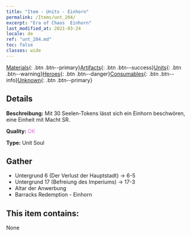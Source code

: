 ```yaml
---
title: "Item - Units - Einhorn"
permalink: /Items/unt_204/
excerpt: "Era of Chaos  Einhorn"
last_modified_at: 2021-03-24
locale: de
ref: "unt_204.md"
toc: false
classes: wide
---
```

 [Materials](/de/Items/){: .btn .btn--primary}[Artifacts](/de/Items/Artifacts/){: .btn .btn--success}[Units](/de/Items/Units/){: .btn .btn--warning}[Heroes](/de/Items/Heroes/){: .btn .btn--danger}[Consumables](/de/Items/Consumables/){: .btn .btn--info}[Unknown](/de/Items/Unknown/){: .btn .btn--primary}

## Details
 **Beschreibung:** Mit 30 Seelen-Tokens lässt sich ein Einhorn beschwören, eine Einheit mit Macht SR.

 **Quality:** <span style="color: #DA70D6">OK</span>

 **Type:** Unit Soul

## Gather

*    Untergrund 6 (Der Verlust der Hauptstadt) -> 6-5 
*    Untergrund 17 (Befreiung des Imperiums) -> 17-3 
*    Altar der Anwerbung 
*    Barracks Redemption - Einhorn 

## This item contains:

  None

